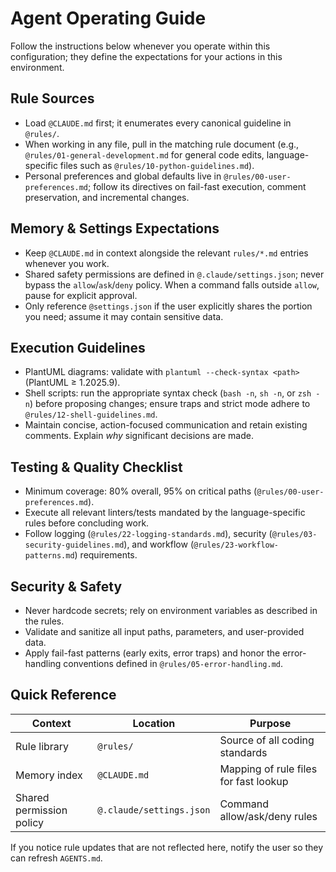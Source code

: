 # Agent Operating Guide

Follow the instructions below whenever you operate within this configuration; they define the expectations for your actions in this environment.

## Rule Sources

- Load `@CLAUDE.md` first; it enumerates every canonical guideline in `@rules/`.
- When working in any file, pull in the matching rule document (e.g., `@rules/01-general-development.md` for general code edits, language-specific files such as `@rules/10-python-guidelines.md`).
- Personal preferences and global defaults live in `@rules/00-user-preferences.md`; follow its directives on fail-fast execution, comment preservation, and incremental changes.

## Memory & Settings Expectations

- Keep `@CLAUDE.md` in context alongside the relevant `rules/*.md` entries whenever you work.
- Shared safety permissions are defined in `@.claude/settings.json`; never bypass the `allow`/`ask`/`deny` policy. When a command falls outside `allow`, pause for explicit approval.
- Only reference `@settings.json` if the user explicitly shares the portion you need; assume it may contain sensitive data.

## Execution Guidelines

- PlantUML diagrams: validate with `plantuml --check-syntax <path>` (PlantUML ≥ 1.2025.9).
- Shell scripts: run the appropriate syntax check (`bash -n`, `sh -n`, or `zsh -n`) before proposing changes; ensure traps and strict mode adhere to `@rules/12-shell-guidelines.md`.
- Maintain concise, action-focused communication and retain existing comments. Explain *why* significant decisions are made.

## Testing & Quality Checklist

- Minimum coverage: 80% overall, 95% on critical paths (`@rules/00-user-preferences.md`).
- Execute all relevant linters/tests mandated by the language-specific rules before concluding work.
- Follow logging (`@rules/22-logging-standards.md`), security (`@rules/03-security-guidelines.md`), and workflow (`@rules/23-workflow-patterns.md`) requirements.

## Security & Safety

- Never hardcode secrets; rely on environment variables as described in the rules.
- Validate and sanitize all input paths, parameters, and user-provided data.
- Apply fail-fast patterns (early exits, error traps) and honor the error-handling conventions defined in `@rules/05-error-handling.md`.

## Quick Reference

| Context | Location | Purpose |
| --- | --- | --- |
| Rule library | `@rules/` | Source of all coding standards |
| Memory index | `@CLAUDE.md` | Mapping of rule files for fast lookup |
| Shared permission policy | `@.claude/settings.json` | Command allow/ask/deny rules |

If you notice rule updates that are not reflected here, notify the user so they can refresh `AGENTS.md`.
